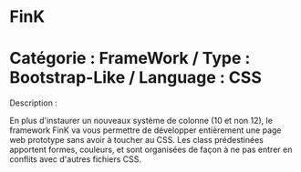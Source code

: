 FinK
==========
Catégorie : FrameWork / Type : Bootstrap-Like / Language : CSS
==========

Description :

En plus d'instaurer un nouveaux système de colonne (10 et non 12), le framework FinK va vous permettre
de développer entièrement une page web prototype sans avoir à toucher au CSS. Les class prédestinées 
apportent formes, couleurs, et sont organisées de façon à ne pas entrer en conflits avec d'autres fichiers CSS.
